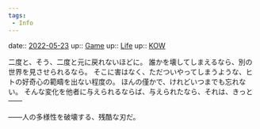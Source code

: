 ```yaml
---
tags:
 - Info
---
```


date:: [2022-05-23](Daily_Note/2022-05-23.md)
up:: [Game](../Bar/Novel/Topics/Game.md)
up:: [Life](../Bar/Novel/Chaos/Life.md)
up:: [KOW](../Bar/Novel/Nacaria/KOW.md)

二度と、そう、二度と元に戻れないほどに。
誰かを壊してしまえるなら、別の世界を見させられるなら。
そこに害はなく、ただついやってしまうような、ヒトの好奇心の範疇を出ない程度の。
ほんの僅かで、けれどいつまでも忘れない。
そんな変化を他者に与えられるならば、与えられたなら、それは、きっと――

――人の多様性を破壊する、残酷な刃だ。